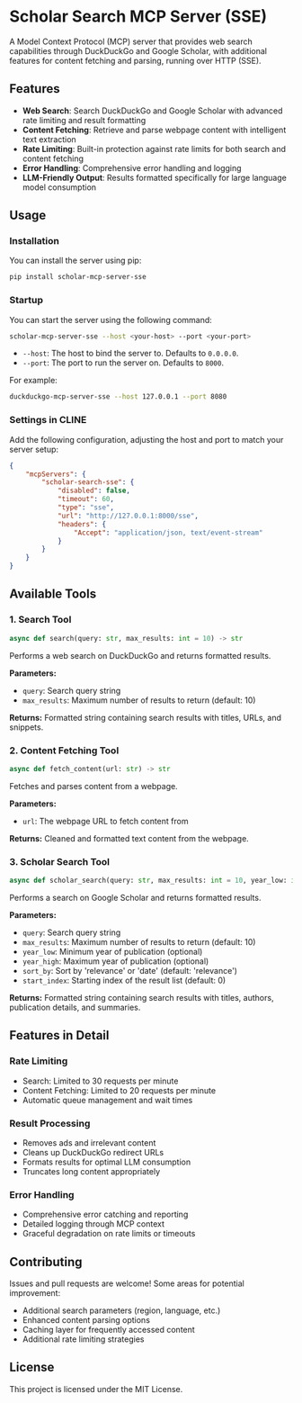 # Scholar Search MCP Server (SSE)

A Model Context Protocol (MCP) server that provides web search capabilities through DuckDuckGo and Google Scholar, with additional features for content fetching and parsing, running over HTTP (SSE).

## Features

- **Web Search**: Search DuckDuckGo and Google Scholar with advanced rate limiting and result formatting
- **Content Fetching**: Retrieve and parse webpage content with intelligent text extraction
- **Rate Limiting**: Built-in protection against rate limits for both search and content fetching
- **Error Handling**: Comprehensive error handling and logging
- **LLM-Friendly Output**: Results formatted specifically for large language model consumption

## Usage

### Installation

You can install the server using pip:

```bash
pip install scholar-mcp-server-sse
```

### Startup

You can start the server using the following command:

```bash
scholar-mcp-server-sse --host <your-host> --port <your-port>
```

- `--host`: The host to bind the server to. Defaults to `0.0.0.0`.
- `--port`: The port to run the server on. Defaults to `8000`.

For example:

```bash
duckduckgo-mcp-server-sse --host 127.0.0.1 --port 8080
```

### Settings in CLINE

Add the following configuration, adjusting the host and port to match your server setup:

```json
{
    "mcpServers": {
        "scholar-search-sse": {
            "disabled": false,
            "timeout": 60,
            "type": "sse",
            "url": "http://127.0.0.1:8000/sse",
            "headers": {
                "Accept": "application/json, text/event-stream"
            }
        }
    }
}
```

## Available Tools

### 1. Search Tool

```python
async def search(query: str, max_results: int = 10) -> str
```

Performs a web search on DuckDuckGo and returns formatted results.

**Parameters:**
- `query`: Search query string
- `max_results`: Maximum number of results to return (default: 10)

**Returns:**
Formatted string containing search results with titles, URLs, and snippets.

### 2. Content Fetching Tool

```python
async def fetch_content(url: str) -> str
```

Fetches and parses content from a webpage.

**Parameters:**
- `url`: The webpage URL to fetch content from

**Returns:**
Cleaned and formatted text content from the webpage.

### 3. Scholar Search Tool

```python
async def scholar_search(query: str, max_results: int = 10, year_low: int = None, year_high: int = None, sort_by: str = 'relevance', start_index: int = 0) -> str
```

Performs a search on Google Scholar and returns formatted results.

**Parameters:**
- `query`: Search query string
- `max_results`: Maximum number of results to return (default: 10)
- `year_low`: Minimum year of publication (optional)
- `year_high`: Maximum year of publication (optional)
- `sort_by`: Sort by 'relevance' or 'date' (default: 'relevance')
- `start_index`: Starting index of the result list (default: 0)

**Returns:**
Formatted string containing search results with titles, authors, publication details, and summaries.

## Features in Detail

### Rate Limiting

- Search: Limited to 30 requests per minute
- Content Fetching: Limited to 20 requests per minute
- Automatic queue management and wait times

### Result Processing

- Removes ads and irrelevant content
- Cleans up DuckDuckGo redirect URLs
- Formats results for optimal LLM consumption
- Truncates long content appropriately

### Error Handling

- Comprehensive error catching and reporting
- Detailed logging through MCP context
- Graceful degradation on rate limits or timeouts

## Contributing

Issues and pull requests are welcome! Some areas for potential improvement:

- Additional search parameters (region, language, etc.)
- Enhanced content parsing options
- Caching layer for frequently accessed content
- Additional rate limiting strategies

## License

This project is licensed under the MIT License.
